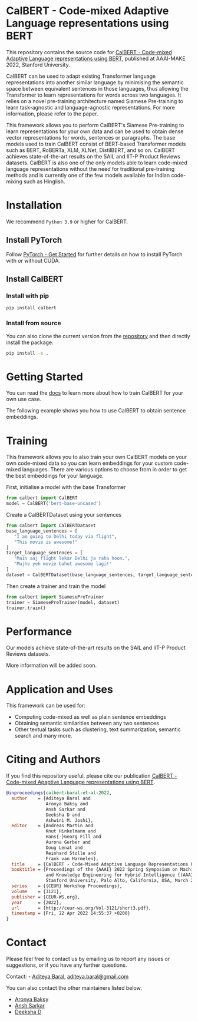 # CalBERT - Code-mixed Adaptive Language representations using BERT

This repository contains the source code
for [CalBERT - Code-mixed Adaptive Language representations using BERT](http://ceur-ws.org/Vol-3121/short3.pdf),
published at AAAI-MAKE 2022, Stanford University.

CalBERT can be used to adapt existing Transformer language representations into another similar language by minimising
the semantic space between equivalent sentences in those languages, thus allowing the Transformer to learn
representations for words across two languages. It relies on a novel pre-training architecture named Siamese Pre-training to learn task-agnostic and language-agnostic
representations. For more information, please refer to the paper.

This framework allows you to perform CalBERT's Siamese Pre-training to learn representations for your own data and can be used to obtain dense vector representations for words, sentences or paragraphs. The base models used to 
train CalBERT consist of BERT-based Transformer models such as BERT, RoBERTa, XLM, XLNet, DistilBERT, and so on. 
CalBERT achieves state-of-the-art results on the SAIL and IIT-P Product Reviews datasets. CalBERT is also one of the
only models able to learn code-mixed language representations without the need for traditional pre-training methods and 
is currently one of the few models available for Indian code-mixing such as Hinglish.

# Installation

We recommend `Python 3.9` or higher for CalBERT.

## Install PyTorch

Follow [PyTorch - Get Started](https://pytorch.org/get-started/locally/) for further details on how to install PyTorch 
with or without CUDA.

## Install CalBERT

### Install with pip
   ```bash
   pip install calbert
   ```

### Install from source
You can also clone the current version from the [repository](https://github.com/aditeyabaral/calbert) and then directly 
install the package.
   ```bash
   pip install -e .
   ```

# Getting Started

You can read the [docs](https://calbert.readthedocs.io/en/latest/) to learn more about how to train CalBERT for your own
use case.

The following example shows you how to use CalBERT to obtain sentence embeddings.

# Training

This framework allows you to also train your own CalBERT models on your own code-mixed data so you can learn
embeddings for your custom code-mixed languages. There are various options to choose from in order to get the best
embeddings for your language.

First, initialise a model with the base Transformer
```python
from calbert import CalBERT
model = CalBERT('bert-base-uncased')
```

Create a CalBERTDataset using your sentences
```python
from calbert import CalBERTDataset
base_language_sentences = [
   "I am going to Delhi today via flight",
   "This movie is awesome!"
]
target_language_sentences = [
   "Main aaj flight lekar Delhi ja raha hoon.",
   "Mujhe yeh movie bahut awesome lagi!"
]
dataset = CalBERTDataset(base_language_sentences, target_language_sentences)
```

Then create a trainer and train the model
```python
from calbert import SiamesePreTrainer
trainer = SiamesePreTrainer(model, dataset)
trainer.train()
```

# Performance

Our models achieve state-of-the-art results on the SAIL and IIT-P Product Reviews datasets.

More information will be added soon.

# Application and Uses

This framework can be used for:

- Computing code-mixed as well as plain sentence embeddings
- Obtaining semantic similarities between any two sentences
- Other textual tasks such as clustering, text summarization, semantic search and many more.

# Citing and Authors

If you find this repository useful, please cite our publication [CalBERT - Code-mixed Apaptive Language representations using BERT](http://ceur-ws.org/Vol-3121/short3.pdf).

```bibtex
@inproceedings{calbert-baral-et-al-2022,
  author    = {Aditeya Baral and
               Aronya Baksy and
               Ansh Sarkar and
               Deeksha D and
               Ashwini M. Joshi},
  editor    = {Andreas Martin and
               Knut Hinkelmann and
               Hans{-}Georg Fill and
               Aurona Gerber and
               Doug Lenat and
               Reinhard Stolle and
               Frank van Harmelen},
  title     = {CalBERT - Code-Mixed Adaptive Language Representations Using {BERT}},
  booktitle = {Proceedings of the {AAAI} 2022 Spring Symposium on Machine Learning
               and Knowledge Engineering for Hybrid Intelligence {(AAAI-MAKE} 2022),
               Stanford University, Palo Alto, California, USA, March 21-23, 2022},
  series    = {{CEUR} Workshop Proceedings},
  volume    = {3121},
  publisher = {CEUR-WS.org},
  year      = {2022},
  url       = {http://ceur-ws.org/Vol-3121/short3.pdf},
  timestamp = {Fri, 22 Apr 2022 14:55:37 +0200}
}
```

# Contact

Please feel free to contact us by emailing us to report any issues or suggestions, or if you have any further
questions.

Contact: - [Aditeya Baral](https://aditeyabaral.github.io/), [aditeya.baral@gmail.com](mailto:aditeya.baral@gmail.com)

You can also contact the other maintainers listed below.

- [Aronya Baksy](mailto:abaksy@gmail.com)
- [Ansh Sarkar](mailto:anshsarkar1@gmail.com)
- [Deeksha D](mailto:deekshad132@gmail.com)
